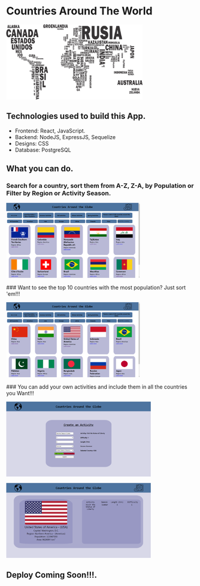 
# Countries Around The World

<p align="left">
  <img height="200" src="./countries.png" />
</p>

## Technologies used to build this App.

- Frontend: React, JavaScript.
- Backend: NodeJS, ExpressJS, Sequelize
- Designs: CSS
- Database: PostgreSQL

## What you can do.
### Search for a country, sort them from A-Z, Z-A, by Population or Filter by Region or Activity Season.
<p align="left">
  <img height="200" src="./images/Capture.PNG" />
</p>
### Want to see the top 10 countries with the most population? Just sort 'em!!!
<p align="left">
  <img height="200" src="./images/Capture1.PNG" />
</p>
### You can add your own activities and include them in all the countries you Want!!!
<p align="left">
  <img height="200" src="./images/Screenshot 2021-05-27 125320.png" />
</p
### Need to know more about a country? Just click "Learn more"!!!
 <p align="left">
  <img height="200" src="./images/Screenshot 2021-05-27 125200.png" />
</p>

## Deploy Coming Soon!!!.
